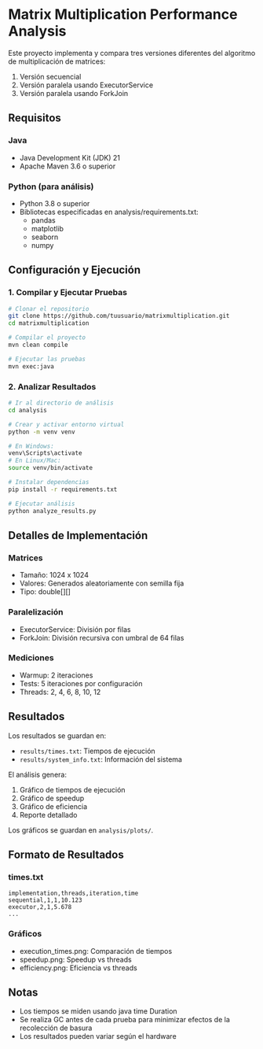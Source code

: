 # Matrix Multiplication Performance Analysis

Este proyecto implementa y compara tres versiones diferentes del algoritmo de multiplicación de matrices:
1. Versión secuencial
2. Versión paralela usando ExecutorService
3. Versión paralela usando ForkJoin

## Requisitos

### Java
- Java Development Kit (JDK) 21
- Apache Maven 3.6 o superior

### Python (para análisis)
- Python 3.8 o superior
- Bibliotecas especificadas en analysis/requirements.txt:
  - pandas
  - matplotlib
  - seaborn
  - numpy

## Configuración y Ejecución

### 1. Compilar y Ejecutar Pruebas

```bash
# Clonar el repositorio
git clone https://github.com/tuusuario/matrixmultiplication.git
cd matrixmultiplication

# Compilar el proyecto
mvn clean compile

# Ejecutar las pruebas
mvn exec:java
```

### 2. Analizar Resultados

```bash
# Ir al directorio de análisis
cd analysis

# Crear y activar entorno virtual
python -m venv venv

# En Windows:
venv\Scripts\activate
# En Linux/Mac:
source venv/bin/activate

# Instalar dependencias
pip install -r requirements.txt

# Ejecutar análisis
python analyze_results.py
```

## Detalles de Implementación

### Matrices
- Tamaño: 1024 x 1024
- Valores: Generados aleatoriamente con semilla fija
- Tipo: double[][]

### Paralelización
- ExecutorService: División por filas
- ForkJoin: División recursiva con umbral de 64 filas

### Mediciones
- Warmup: 2 iteraciones
- Tests: 5 iteraciones por configuración
- Threads: 2, 4, 6, 8, 10, 12

## Resultados

Los resultados se guardan en:
- `results/times.txt`: Tiempos de ejecución
- `results/system_info.txt`: Información del sistema

El análisis genera:
1. Gráfico de tiempos de ejecución
2. Gráfico de speedup
3. Gráfico de eficiencia
4. Reporte detallado

Los gráficos se guardan en `analysis/plots/`.

## Formato de Resultados

### times.txt
```csv
implementation,threads,iteration,time
sequential,1,1,10.123
executor,2,1,5.678
...
```

### Gráficos
- execution_times.png: Comparación de tiempos
- speedup.png: Speedup vs threads
- efficiency.png: Eficiencia vs threads

## Notas

- Los tiempos se miden usando java time Duration
- Se realiza GC antes de cada prueba para minimizar efectos de la recolección de basura
- Los resultados pueden variar según el hardware
